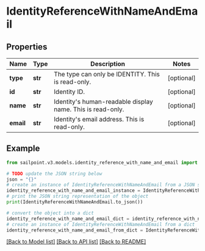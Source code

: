 # IdentityReferenceWithNameAndEmail


## Properties

Name | Type | Description | Notes
------------ | ------------- | ------------- | -------------
**type** | **str** | The type can only be IDENTITY. This is read-only. | [optional] 
**id** | **str** | Identity ID. | [optional] 
**name** | **str** | Identity&#39;s human-readable display name. This is read-only. | [optional] 
**email** | **str** | Identity&#39;s email address. This is read-only. | [optional] 

## Example

```python
from sailpoint.v3.models.identity_reference_with_name_and_email import IdentityReferenceWithNameAndEmail

# TODO update the JSON string below
json = "{}"
# create an instance of IdentityReferenceWithNameAndEmail from a JSON string
identity_reference_with_name_and_email_instance = IdentityReferenceWithNameAndEmail.from_json(json)
# print the JSON string representation of the object
print(IdentityReferenceWithNameAndEmail.to_json())

# convert the object into a dict
identity_reference_with_name_and_email_dict = identity_reference_with_name_and_email_instance.to_dict()
# create an instance of IdentityReferenceWithNameAndEmail from a dict
identity_reference_with_name_and_email_from_dict = IdentityReferenceWithNameAndEmail.from_dict(identity_reference_with_name_and_email_dict)
```
[[Back to Model list]](../README.md#documentation-for-models) [[Back to API list]](../README.md#documentation-for-api-endpoints) [[Back to README]](../README.md)


